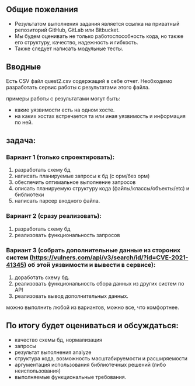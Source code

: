 ## Общие пожелания

- Результатом выполнения задания является ссылка на приватный репозиторий GitHub, GitLab или Bitbucket.
- Мы будем оценивать не только работоспособность кода, но также его структуру, качество, надежность и гибкость.
- Также следует написать модульные тесты.

## Вводные

Есть CSV файл quest2.csv содержащий в себе отчет.
Необходимо разработать сервис работы с результатами этого файла.

примеры работы с результатами могут быть:
 - какие уязвимости есть на одном хосте.
 - на каких хостах встречается та или иная уязвимость и информация по ней.

## задача:
### Вариант 1 (только спроектировать):
1. разработать схему бд
2. написать планируемые запросы к бд (с орм/без орм)
3. обеспечить оптимальное выполнение запросов
4. описать планируемую структуру кода (файлы/классы/объекты/etc) и библиотеки
5. написать парсер входного файла. 

### Вариант 2 (сразу реализовать):
1. разработать схему бд
2. реализовать функциональность запросов

### Вариант 3 (собрать дополнительные данные из стороних систем (https://vulners.com/api/v3/search/id/?id=CVE-2021-41345) об этой уязвимости и вывести в сервисе):
1. доработать схему бд.
2. реализовать функциональность сбора данных из других систем по API 
3. реализовать вывод дополнительных данных.

можно выполнить любой из вариантов, можно все, что комфортнее. 

## По итогу будет оцениваться и обсуждаться:

- качество схемы бд, нормализация
- запросы
- результат выполнения analyze
- структура кода, возможность масштабируемости и расширяемости
- аргументация использования библиотечных решений (либо неиспользования)
- выполняемые функциональные требования.